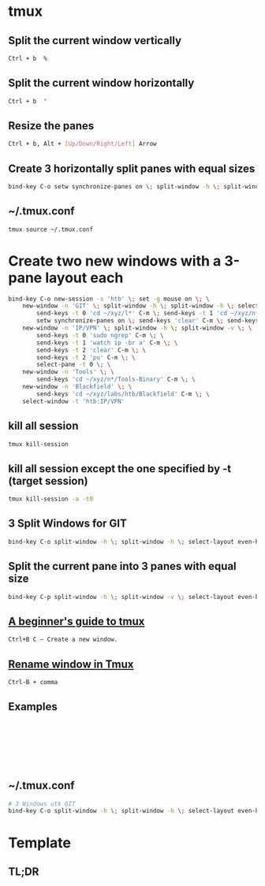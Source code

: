 # tmux

## Split the current window vertically
```sh
Ctrl + b  %
```

## Split the current window horizontally
```sh
Ctrl + b  "
```

## Resize the panes
```sh
Ctrl + b, Alt + [Up/Down/Right/Left] Arrow
```

## Create 3 horizontally split panes with equal sizes 
```sh
bind-key C-o setw synchronize-panes on \; split-window -h \; split-window -h \; select-layout even-horizontal
```

## ~/.tmux.conf
```sh
tmux source ~/.tmux.conf
```

# Create two new windows with a 3-pane layout each
```sh
bind-key C-o new-session -s 'htb' \; set -g mouse on \; \
    new-window -n 'GIT' \; split-window -h \; split-window -h \; select-layout even-horizontal \; \
        send-keys -t 0 'cd ~/xyz/l*' C-m \; send-keys -t 1 'cd ~/xyz/n*' C-m \; send-keys -t 2 'cd ~/xyz/t*' C-m \; \
        setw synchronize-panes on \; send-keys 'clear' C-m \; send-keys 'git pull' \; \
    new-window -n 'IP/VPN' \; split-window -h \; split-window -v \; \
        send-keys -t 0 'sudo ngrep' C-m \; \
        send-keys -t 1 'watch ip -br a' C-m \; \
        send-keys -t 2 'clear' C-m \; \
        send-keys -t 2 'pu' C-m \; \
        select-pane -t 0 \; \
    new-window -n 'Tools' \; \
        send-keys 'cd ~/xyz/n*/Tools-Binary' C-m \; \
    new-window -n 'Blackfield' \; \
        send-keys 'cd ~/xyz/labs/htb/Blackfield' C-m \; \
    select-window -t 'htb:IP/VPN'
```

## kill all session
```sh
tmux kill-session
```

## kill all session except the one specified by -t (target session)
```sh
tmux kill-session -a -t0
```

## 3 Split Windows for GIT
```sh
bind-key C-o split-window -h \; split-window -h \; select-layout even-horizontal \; send-keys -t 0 'cd ~/xyz/l*' C-m \; send-keys -t 1 'cd ~/xyz/n*' C-m \; send-keys -t 2 'cd ~/xyz/t*' C-m \; setw synchronize-panes on \; send-keys 'clear' C-m \; send-keys 'git pull'
```

## Split the current pane into 3 panes with equal size
```sh
bind-key C-p split-window -h \; split-window -v \; select-layout even-horizontal
```



## [A beginner's guide to tmux](https://www.redhat.com/sysadmin/introduction-tmux-linux)
```sh
Ctrl+B C — Create a new window.
```

## [Rename window in Tmux](https://debugpointer.com/linux/tmux-rename-window)
```sh
Ctrl-B + comma
```

## Examples
```sh

```

## 
```sh

```

## 
```sh

```

## 
```sh

```

## ~/.tmux.conf
```sh
# 3 Windows utk GIT
bind-key C-o split-window -h \; split-window -h \; select-layout even-horizontal \; send-keys -t 0 'cd ~/xyz/labs/' C-m \; send-keys -t 1 'cd ~/xyz/note/' C-m \; send-keys -t 2 'cd ~/xyz/tcm/' C-m \; setw synchronize-panes on \
```

# Template

## TL;DR